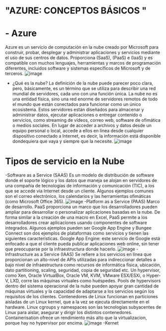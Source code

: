 # "AZURE: CONCEPTOS BÁSICOS "

# - Azure
Azure es un servicio de computación en la nube creado por Microsoft para construir, probar, desplegar y administrar aplicaciones y servicios mediante el uso de sus centros de datos. Proporciona (SaaS), (PaaS) e (IaaS) y es compatible con muchos lenguajes, herramientas y marcos de programación diferentes, incluidos software y sistemas específicos de Microsoft y de terceros.
![image](https://user-images.githubusercontent.com/83620170/117591676-1e814400-b0fb-11eb-90b6-f0c6cf24b170.png)
- ¿Qué es la nube?
La definición de la nube puede parecer poco clara, pero, básicamente, es un término que se utiliza para describir una red mundial de servidores, cada uno con una función única. La nube no es una entidad física, sino una red enorme de servidores remotos de todo el mundo que están conectados para funcionar como un único ecosistema. Estos servidores están diseñados para almacenar y administrar datos, ejecutar aplicaciones o entregar contenido o servicios, como streaming de vídeos, correo web, software de ofimática o medios sociales. En lugar de acceder a archivos y datos desde un equipo personal o local, accede a ellos en línea desde cualquier dispositivo conectado a Internet, es decir, la información está disponible dondequiera que vaya y siempre que la necesite.
![image](https://user-images.githubusercontent.com/83620170/117591654-0c070a80-b0fb-11eb-850c-af840f213021.png)
# Tipos de servicio en la Nube
-Software as a Service (SAAS)
Es un modelo de distribución de software donde el soporte lógico y los datos que maneja se alojan en servidores de una compañía de tecnologías de información y comunicación (TIC), a los que se accede vía Internet desde un cliente. Algunos ejemplos comunes son el correo electrónico, los calendarios y las herramientas ofimáticas (como Microsoft Office 365).
![image](https://user-images.githubusercontent.com/83620170/117591630-f85ba400-b0fa-11eb-81fa-c53ca6c36eac.png)
-Platform as a Service (PAAS)
Marco de desarrollo. PaaS proporciona un marco que los desarrolladores pueden ampliar para desarrollar o personalizar aplicaciones basadas en la nube. De forma similar a la creación de una macro en Excel, PaaS permite a los desarrolladores crear aplicaciones usando componentes de software integrados. Algunos ejemplos pueden ser Google App Engine y Bungee Connect son dos ejemplos de plataformas como servicios y tienen las siguientes características. Google App Engine: este servicio de Google está enfocado a que el cliente pueda publicar aplicaciones web online, sin tener que preocuparse por la infraestructura donde hacerlo.
![image](https://user-images.githubusercontent.com/83620170/117591808-b54e0080-b0fb-11eb-9b28-90fdb69a9f6b.png)
-Infrastructure as a Service (IAAS)
Se refiere a los servicios en línea que proporcionan un alto-nivel de APIs utilizadas para indireccionar detalles a bajo nivel de infraestructura como recursos de informática física, ubicación, dato partitioning, scaling, seguridad, copia de seguridad etc. Un hypervisor, como Xen, Oracle VirtualBox, Oracle VM, KVM, VMware ESX/ESXi, o Hyper-V, LXD, corre las máquinas virtuales como huéspedes. Pools de hypervisors dentro del sistema operacional de la nube pueden apoyar gran cantidad de máquinas virtuales y la capacidad de adaptarse a los servicios según los requisitos de los clientes. Contenedores de Linux funcionan en particiones aisladas de un Linux kernel, que a la vez se ejecuta directamente en el hardware. Linux cgroups y namespaces son las tecnologías subyacentes de Linux  para aislar, asegurar y dirigir los distintos contenedores. Containerisation ofrece un rendimiento más alto que la virtualizacion, porque hay no hypervisor por encima.
![image](https://user-images.githubusercontent.com/83620170/117591876-f6461500-b0fb-11eb-8cd5-c579f51e9a43.png)
-Kernet
